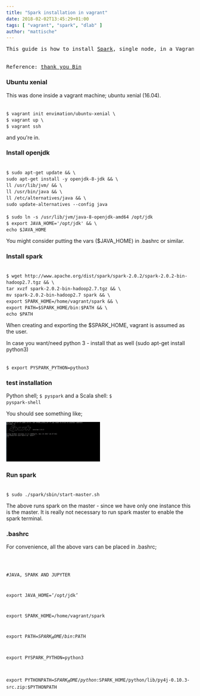 ```yaml
---
title: "Spark installation in vagrant"
date: 2018-02-02T13:45:29+01:00
tags: [ "vagrant", "spark", "dlab" ]
author: "mattische"
---
```




<pre>
This guide is how to install <a href="https://spark.apache.org/">Spark</a>, single node, in a Vagrant virtual machine.


Reference: <a href="http://dmml.nu/spark-install]">thank you Bin</a>
</pre>

### Ubuntu xenial
This was done inside a vagrant machine; ubuntu xenial (16.04).

<code>
$ vagrant init envimation/ubuntu-xenial \
$ vagrant up \
$ vagrant ssh
</code>

and you're in.


### Install openjdk

<code class="bash">
$ sudo apt-get update && \
sudo apt-get install -y openjdk-8-jdk && \
ll /usr/lib/jvm/ && \
ll /usr/bin/java && \
ll /etc/alternatives/java && \
sudo update-alternatives --config java
</code>


<code class="bash">
$ sudo ln -s /usr/lib/jvm/java-8-openjdk-amd64 /opt/jdk
$ export JAVA_HOME='/opt/jdk' && \
echo $JAVA_HOME
</code>

You might consider putting the vars ($JAVA_HOME) in .bashrc or similar.


### Install spark

<code class="bash">
$ wget http://www.apache.org/dist/spark/spark-2.0.2/spark-2.0.2-bin-hadoop2.7.tgz && \
tar xvzf spark-2.0.2-bin-hadoop2.7.tgz && \
mv spark-2.0.2-bin-hadoop2.7 spark && \
export SPARK_HOME=/home/vagrant/spark && \
export PATH=$SPARK_HOME/bin:$PATH && \
echo $PATH
</code>


When creating and exporting the $SPARK_HOME, vagrant is assumed as the user.


In case you want/need python 3 - install that as well (sudo apt-get install python3)

<code class="bash">
$ export PYSPARK_PYTHON=python3
</code>


### test installation
Python shell; <code>$ pyspark</code> and a Scala shell: <code>$ pyspark-shell</code>

You should see something like;

<img src="https://raw.githubusercontent.com/mattische/blog/master/static/img/spark.PNG" height="50%" width="50%" />


### Run spark
<code class="bash">
$ sudo ./spark/sbin/start-master.sh
</code>

The above runs spark on the master - since we have only one instance this is the master.
It is really not necessary to run spark master to enable the spark terminal.


### .bashrc
For convenience, all the above vars can be placed in .bashrc;

<code class="bash">

#JAVA, SPARK AND JUPYTER

export JAVA_HOME=‘/opt/jdk’

export SPARK_HOME=/home/vagrant/spark

export PATH=$SPARK_HOME/bin:$PATH

export PYSPARK_PYTHON=python3

export PYTHONPATH=$SPARK_HOME/python:$SPARK_HOME/python/lib/py4j-0.10.3-src.zip:$PYTHONPATH
</code>

